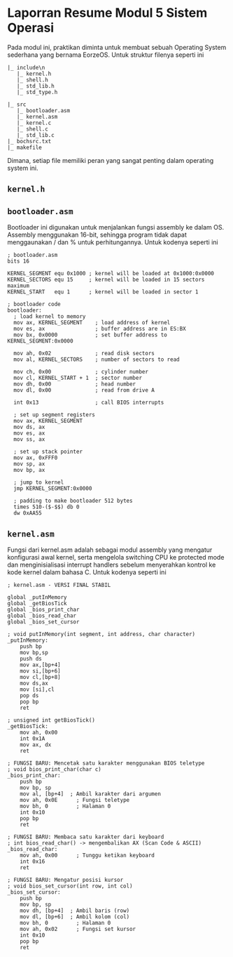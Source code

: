 # Laporran Resume Modul 5 Sistem Operasi

Pada modul ini, praktikan diminta untuk membuat sebuah Operating System sederhana yang bernama EorzeOS. Untuk struktur filenya seperti ini
```
|_ include\n
   |_ kernel.h
   |_ shell.h
   |_ std_lib.h
   |_ std_type.h
     
|_ src
   |_ bootloader.asm
   |_ kernel.asm
   |_ kernel.c
   |_ shell.c
   |_ std_lib.c
|_ bochsrc.txt
|_ makefile
```


Dimana, setiap file memiliki peran yang sangat penting dalam operating system ini.

## `kernel.h`


## `bootloader.asm`
Bootloader ini digunakan untuk menjalankan fungsi assembly ke dalam OS. Assembly menggunakan 16-bit, sehingga program tidak dapat menggaunakan / dan % untuk perhitungannya. Untuk kodenya seperti ini

```
; bootloader.asm
bits 16

KERNEL_SEGMENT equ 0x1000 ; kernel will be loaded at 0x1000:0x0000
KERNEL_SECTORS equ 15     ; kernel will be loaded in 15 sectors maximum
KERNEL_START   equ 1      ; kernel will be loaded in sector 1

; bootloader code
bootloader:
  ; load kernel to memory
  mov ax, KERNEL_SEGMENT    ; load address of kernel
  mov es, ax                ; buffer address are in ES:BX
  mov bx, 0x0000            ; set buffer address to KERNEL_SEGMENT:0x0000

  mov ah, 0x02              ; read disk sectors
  mov al, KERNEL_SECTORS    ; number of sectors to read

  mov ch, 0x00              ; cylinder number
  mov cl, KERNEL_START + 1  ; sector number
  mov dh, 0x00              ; head number
  mov dl, 0x00              ; read from drive A

  int 0x13                  ; call BIOS interrupts

  ; set up segment registers
  mov ax, KERNEL_SEGMENT
  mov ds, ax
  mov es, ax
  mov ss, ax

  ; set up stack pointer
  mov ax, 0xFFF0
  mov sp, ax
  mov bp, ax

  ; jump to kernel
  jmp KERNEL_SEGMENT:0x0000

  ; padding to make bootloader 512 bytes
  times 510-($-$$) db 0
  dw 0xAA55
```

## `kernel.asm`

Fungsi dari kernel.asm adalah sebagai modul assembly yang mengatur konfigurasi awal kernel, serta mengelola switching CPU ke protected mode dan menginisialisasi interrupt handlers sebelum menyerahkan kontrol ke kode kernel dalam bahasa C. Untuk kodenya seperti ini

```
; kernel.asm - VERSI FINAL STABIL

global _putInMemory
global _getBiosTick
global _bios_print_char
global _bios_read_char
global _bios_set_cursor

; void putInMemory(int segment, int address, char character)
_putInMemory:
	push bp
	mov bp,sp
	push ds
	mov ax,[bp+4]
	mov si,[bp+6]
	mov cl,[bp+8]
	mov ds,ax
	mov [si],cl
	pop ds
	pop bp
	ret

; unsigned int getBiosTick()
_getBiosTick:
    mov ah, 0x00
    int 0x1A
    mov ax, dx
    ret

; FUNGSI BARU: Mencetak satu karakter menggunakan BIOS teletype
; void bios_print_char(char c)
_bios_print_char:
    push bp
    mov bp, sp
    mov al, [bp+4]  ; Ambil karakter dari argumen
    mov ah, 0x0E      ; Fungsi teletype
    mov bh, 0         ; Halaman 0
    int 0x10
    pop bp
    ret

; FUNGSI BARU: Membaca satu karakter dari keyboard
; int bios_read_char() -> mengembalikan AX (Scan Code & ASCII)
_bios_read_char:
    mov ah, 0x00      ; Tunggu ketikan keyboard
    int 0x16
    ret

; FUNGSI BARU: Mengatur posisi kursor
; void bios_set_cursor(int row, int col)
_bios_set_cursor:
    push bp
    mov bp, sp
    mov dh, [bp+4]  ; Ambil baris (row)
    mov dl, [bp+6]  ; Ambil kolom (col)
    mov bh, 0         ; Halaman 0
    mov ah, 0x02      ; Fungsi set kursor
    int 0x10
    pop bp
    ret

```
